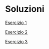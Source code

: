 # Soluzioni

[Esercizio 1](https://github.com/stefanogrillo/Data-Analyst---Epicode/blob/09f0855fbf5421c8a2fbb630fd4bc6807f50ccd8/Week%202/2.3%20Liste,%20Tuple,%20Dizionari/Esercizio%201.py)

[Esercizio 2](https://github.com/stefanogrillo/Data-Analyst---Epicode/blob/d5938997ee5fad4471d5054ad75551add00f0b6a/Week%202/2.3%20Liste,%20Tuple,%20Dizionari/Esercizio%202.py)

[Esercizio 3]()
